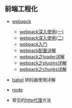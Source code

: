 ## 前端工程化

* [webapck](webpack)

  - [webpack深入使用(一)](./webpack/advanced)
  - [webpack深入使用(二)](./webpack/advanced1)
  - [webpack入门](./webpack)
  - [webpack配置详解](./webpack/config)
  - [webpack之loader详解](./webpack/Loader)
  - [webpack之plugins详解](./webpack/plugins)
  - [webpack之chunks详解](./webpack/chunks)

* [babel](babel) 转码器使用详解

* [node](nodejs)

* 常见的[http代理](proxy)方法 
